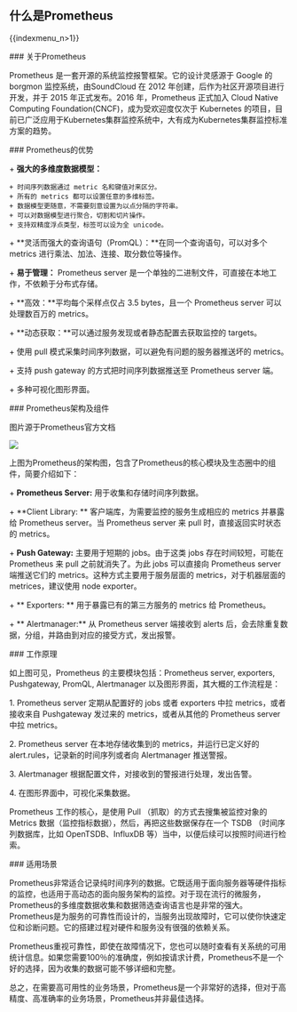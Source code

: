## 什么是Prometheus

{{indexmenu_n>1}}

\#\#\# 关于Prometheus

Prometheus 是一套开源的系统监控报警框架。它的设计灵感源于 Google 的 borgmon 监控系统，由SoundCloud 在
2012 年创建，后作为社区开源项目进行开发，并于 2015 年正式发布。2016 年，Prometheus 正式加入 Cloud Native
Computing Foundation(CNCF)，成为受欢迎度仅次于 Kubernetes
的项目，目前已广泛应用于Kubernetes集群监控系统中，大有成为Kubernetes集群监控标准方案的趋势。

\#\#\# Prometheus的优势

\+ **强大的多维度数据模型：**

``` 
+ 时间序列数据通过 metric 名和键值对来区分。
+ 所有的 metrics 都可以设置任意的多维标签。
+ 数据模型更随意，不需要刻意设置为以点分隔的字符串。
+ 可以对数据模型进行聚合，切割和切片操作。
+ 支持双精度浮点类型，标签可以设为全 unicode。 
```

\+ **灵活而强大的查询语句（PromQL）：**在同一个查询语句，可以对多个 metrics 进行乘法、加法、连接、取分数位等操作。

\+ **易于管理：** Prometheus server 是一个单独的二进制文件，可直接在本地工作，不依赖于分布式存储。

\+ **高效：**平均每个采样点仅占 3.5 bytes，且一个 Prometheus server 可以处理数百万的 metrics。

\+ **动态获取：**可以通过服务发现或者静态配置去获取监控的 targets。

\+ 使用 pull 模式采集时间序列数据，可以避免有问题的服务器推送坏的 metrics。

\+ 支持 push gateway 的方式把时间序列数据推送至 Prometheus server 端。

\+ 多种可视化图形界面。

\#\#\# Prometheus架构及组件

图片源于Prometheus官方文档

![](/images/compute/uk8s/monitor/prometheus/architecture.png)

上图为Prometheus的架构图，包含了Prometheus的核心模块及生态圈中的组件，简要介绍如下：

\+ **Prometheus Server:** 用于收集和存储时间序列数据。

\+ \*\*Client Library: \*\* 客户端库，为需要监控的服务生成相应的 metrics 并暴露给 Prometheus
server。当 Prometheus server 来 pull 时，直接返回实时状态的 metrics。

\+ **Push Gateway:** 主要用于短期的 jobs。由于这类 jobs 存在时间较短，可能在 Prometheus 来 pull
之前就消失了。为此 jobs 可以直接向 Prometheus server 端推送它们的 metrics。这种方式主要用于服务层面的
metrics，对于机器层面的 metrices，建议使用 node exporter。

\+ \*\* Exporters: \*\* 用于暴露已有的第三方服务的 metrics 给 Prometheus。

\+ \*\* Alertmanager:\*\* 从 Prometheus server 端接收到 alerts
后，会去除重复数据，分组，并路由到对应的接受方式，发出报警。

\#\#\# 工作原理

如上图可见，Prometheus 的主要模块包括：Prometheus server, exporters, Pushgateway,
PromQL, Alertmanager 以及图形界面，其大概的工作流程是：

1\. Prometheus server 定期从配置好的 jobs 或者 exporters 中拉 metrics，或者接收来自
Pushgateway 发过来的 metrics，或者从其他的 Prometheus server 中拉 metrics。

2\. Prometheus server 在本地存储收集到的 metrics，并运行已定义好的 alert.rules，记录新的时间序列或者向
Alertmanager 推送警报。

3\. Alertmanager 根据配置文件，对接收到的警报进行处理，发出告警。

4\. 在图形界面中，可视化采集数据。

Prometheus 工作的核心，是使用 Pull （抓取）的方式去搜集被监控对象的 Metrics
数据（监控指标数据），然后，再把这些数据保存在一个
TSDB （时间序列数据库，比如 OpenTSDB、InfluxDB 等）当中，以便后续可以按照时间进行检索。

\#\#\# 适用场景

Prometheus非常适合记录纯时间序列的数据。它既适用于面向服务器等硬件指标的监控，也适用于高动态的面向服务架构的监控。对于现在流行的微服务，Prometheus的多维度数据收集和数据筛选查询语言也是非常的强大。Prometheus是为服务的可靠性而设计的，当服务出现故障时，它可以使你快速定位和诊断问题。它的搭建过程对硬件和服务没有很强的依赖关系。

Prometheus重视可靠性，即使在故障情况下，您也可以随时查看有关系统的可用统计信息。如果您需要100％的准确度，例如按请求计费，Prometheus不是一个好的选择，因为收集的数据可能不够详细和完整。

总之，在需要高可用性的业务场景，Prometheus是一个非常好的选择，但对于高精度、高准确率的业务场景，Prometheus并非最佳选择。
